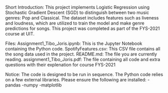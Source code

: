 Short Introduction:
This project implements Logistic Regression using Stochastic Gradient Descent (SGD) to distinguish between two music genres: Pop and Classical. The dataset includes features such as liveness and loudness, which are utilized to train the model and make genre predictions for songs. This project was completed as part of the FYS-2021 course at UIT.

Files:
Assignment1_Tibo_Joris.ipynb: 	This is the Jupyter Notebook containing the Python code.
SpotifyFeatures.csv: 		        This CSV file contains all the song data used in the project.
README.md: 			                The file you are currently reading.
assignment1_Tibo_Joris.pdf:     The file containing all code and extra questions with their explenation for course FYS-2021

Notice:
The code is designed to be run in sequence.
The Python code relies on a few external libraries. Please ensure the following are installed:
-pandas
-numpy
-matplotlib


